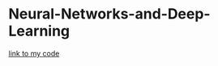 # Neural-Networks-and-Deep-Learning
[link to my code](file:///C:/Users/Administrator/Downloads/Logistic_Regression_with_a_Neural_Network_mindset%20(1).html)
